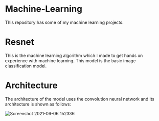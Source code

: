 # Machine-Learning
This repository has some of my machine learning projects.

# Resnet
This is the machine learning algorithm which I made to get hands on experience with machine learning. This model is the basic image classification model.

# Architecture
The architecture of the model uses the convolution neural network and its architecture is shown as follows:

   ![Screenshot 2021-06-06 152336](https://user-images.githubusercontent.com/61083411/120921081-6b950d80-c6db-11eb-92d3-be1a346a5d93.png)  
